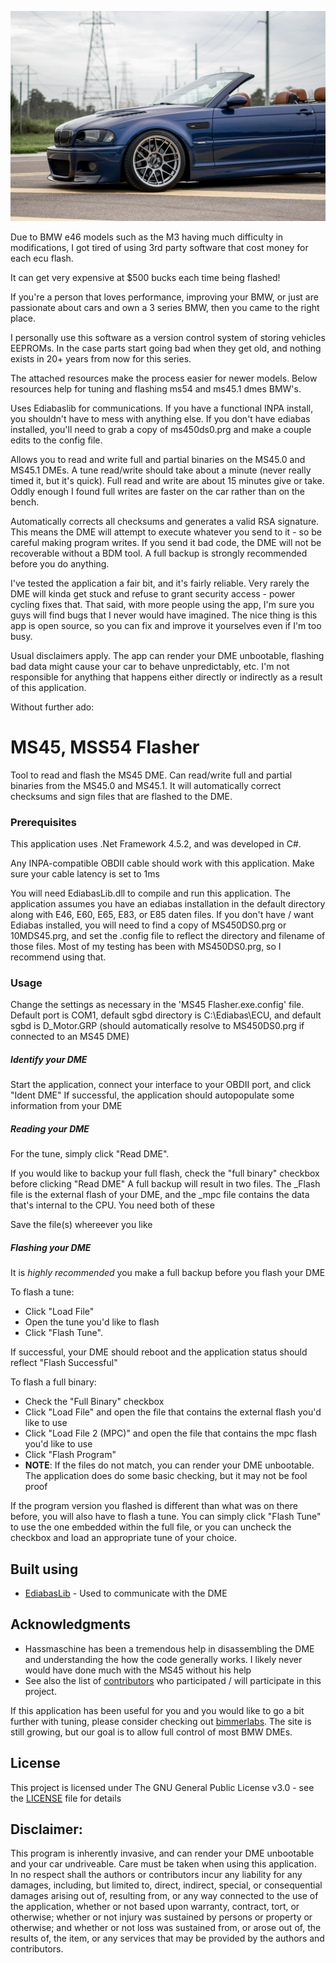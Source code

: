 
![Alt text](assets/M3-GTR.jpg?raw=true "M3 GTR")

Due to BMW e46 models such as the M3 having much difficulty in modifications, I got tired of using 3rd party software that cost money for each ecu flash.

It can get very expensive at $500 bucks each time being flashed!

If you're a person that loves performance, improving your BMW, or just are passionate about cars and own a 3 series BMW, then you came to the right place.

I personally use this software as a version control system of storing vehicles EEPROMs. 
In the case parts start going bad when they get old, and nothing exists in 20+ years from now for this series.

The attached resources make the process easier for newer models. Below resources
help for tuning and flashing ms54 and ms45.1 dmes BMW's.

Uses Ediabaslib for communications. If you have a functional INPA install, you shouldn't have to mess with anything else. If you don't have ediabas installed, you'll need to grab a copy of ms450ds0.prg and make a couple edits to the config file.

Allows you to read and write full and partial binaries on the MS45.0 and MS45.1 DMEs. A tune read/write should take about a minute (never really timed it, but it's quick). Full read and write are about 15 minutes give or take. Oddly enough I found full writes are faster on the car rather than on the bench.

Automatically corrects all checksums and generates a valid RSA signature. This means the DME will attempt to execute whatever you send to it - so be careful making program writes. If you send it bad code, the DME will not be recoverable without a BDM tool. A full backup is strongly recommended before you do anything.

I've tested the application a fair bit, and it's fairly reliable. Very rarely the DME will kinda get stuck and refuse to grant security access - power cycling fixes that. That said, with more people using the app, I'm sure you guys will find bugs that I never would have imagined. The nice thing is this app is open source, so you can fix and improve it yourselves even if I'm too busy.

Usual disclaimers apply. The app can render your DME unbootable, flashing bad data might cause your car to behave unpredictably, etc. I'm not responsible for anything that happens either directly or indirectly as a result of this application.

Without further ado:

# MS45, MSS54 Flasher
Tool to read and flash the MS45 DME. Can read/write full and partial binaries from the MS45.0 and MS45.1. It will automatically correct checksums and sign files that are flashed to the DME.


### Prerequisites
This application uses .Net Framework 4.5.2, and was developed in C#.

Any INPA-compatible OBDII cable should work with this application. Make sure your cable latency is set to 1ms

You will need EdiabasLib.dll to compile and run this application.
The application assumes you have an ediabas installation in the default directory along with E46, E60, E65, E83, or E85 daten files.
If you don't have / want Ediabas installed, you will need to find a copy of MS450DS0.prg or 10MDS45.prg, and set the .config file to reflect the directory and filename of those files.
Most of my testing has been with MS450DS0.prg, so I recommend using that.


### Usage
Change the settings as necessary in the 'MS45 Flasher.exe.config' file. 
Default port is COM1, default sgbd directory is C:\Ediabas\ECU, and default sgbd is D_Motor.GRP (should automatically resolve to MS450DS0.prg if connected to an MS45 DME)


##### Identify your DME
Start the application, connect your interface to your OBDII port, and click "Ident DME"
If successful, the application should autopopulate some information from your DME

##### Reading your DME
For the tune, simply click "Read DME". 

If you would like to backup your full flash, check the "full binary" checkbox before clicking "Read DME"
A full backup will result in two files. The _Flash file is the external flash of your DME, and the _mpc file contains the data that's internal to the CPU. You need both of these

Save the file(s) whereever you like

##### Flashing your DME
It is *highly recommended* you make a full backup before you flash your DME

To flash a tune: 
* Click "Load File"
* Open the tune you'd like to flash
* Click "Flash Tune". 

If successful, your DME should reboot and the application status should reflect "Flash Successful"

To flash a full binary: 
* Check the "Full Binary" checkbox
* Click "Load File" and open the file that contains the external flash you'd like to use
* Click "Load File 2 (MPC)" and open the file that contains the mpc flash you'd like to use
* Click "Flash Program"
* **NOTE**: If the files do not match, you can render your DME unbootable. The application does do some basic checking, but it may not be fool proof

If the program version you flashed is different than what was on there before, you will also have to flash a tune. You can simply click "Flash Tune" to use the one embedded within the full file, or you can uncheck the checkbox and load an appropriate tune of your choice. 


## Built using

* [EdiabasLib](https://github.com/uholeschak/ediabaslib) - Used to communicate with the DME

## Acknowledgments

* Hassmaschine has been a tremendous help in disassembling the DME and understanding the how the code generally works. I likely never would have done much with the MS45 without his help
* See also the list of [contributors](https://github.com/terraphantm/MS45-Flasher/contributors) who participated / will participate in this project.


If this application has been useful for you and you would like to go a bit further with tuning, please consider checking out [bimmerlabs](https://www.bimmerlabs.com). The site is still growing, but our goal is to allow full control of most BMW DMEs. 

## License

This project is licensed under The GNU General Public License v3.0 - see the [LICENSE](LICENSE) file for details

## Disclaimer: 
This program is inherently invasive, and can render your DME unbootable and your car undriveable. Care must be taken when using this application. In no respect shall the authors or contributors incur any liability for any damages, including, but limited to, direct, indirect, special, or consequential damages arising out of, resulting from, or any way connected to the use of the application, whether or not based upon warranty, contract, tort, or otherwise; whether or not injury was sustained by persons or property or otherwise; and whether or not loss was sustained from, or arose out of, the results of, the item, or any services that may be provided by the authors and contributors.
